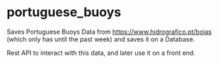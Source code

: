 # portuguese_buoys
Saves Portuguese Buoys Data from https://www.hidrografico.pt/boias (which only has until the past week) and saves it on a Database.

Rest API to interact with this data, and later use it on a front end.
